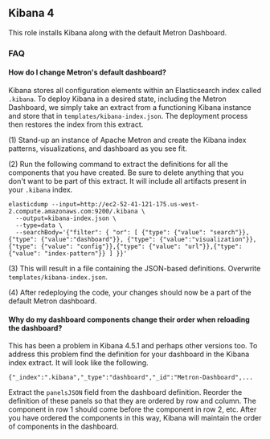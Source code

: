 Kibana 4
--------

This role installs Kibana along with the default Metron Dashboard.

### FAQ

#### How do I change Metron's default dashboard?

Kibana stores all configuration elements within an Elasticsearch index called `.kibana`.  To deploy Kibana in a desired state, including the Metron Dashboard, we simply take an extract from a functioning Kibana instance and store that in `templates/kibana-index.json`.  The deployment process then restores the index from this extract.

(1) Stand-up an instance of Apache Metron and create the Kibana index patterns, visualizations, and dashboard as you see fit.

(2) Run the following command to extract the definitions for all the components that you have created.  Be sure to delete anything that you don't want to be part of this extract.  It will include all artifacts present in your `.kibana` index.

  ```
  elasticdump --input=http://ec2-52-41-121-175.us-west-2.compute.amazonaws.com:9200/.kibana \
    --output=kibana-index.json \
    --type=data \
    --searchBody='{"filter": { "or": [ {"type": {"value": "search"}}, {"type": {"value":"dashboard"}}, {"type": {"value":"visualization"}},{"type": {"value": "config"}},{"type": {"value": "url"}},{"type": {"value": "index-pattern"}} ] }}'
  ```

(3) This will result in a file containing the JSON-based definitions.  Overwrite `templates/kibana-index.json`.

(4) After redeploying the code, your changes should now be a part of the default Metron dashboard.

#### Why do my dashboard components change their order when reloading the dashboard?

This has been a problem in Kibana 4.5.1 and perhaps other versions too.  To address this problem find the definition for your dashboard in the Kibana index extract.  It will look like the following.

```
{"_index":".kibana","_type":"dashboard","_id":"Metron-Dashboard",...
```

Extract the `panelsJSON` field from the dashboard definition.  Reorder the definition of these panels so that they are ordered by row and column.  The component in row 1 should come before the component in row 2, etc.  After you have ordered the components in this way, Kibana will maintain the order of components in the dashboard.
